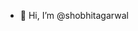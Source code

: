 - 👋 Hi, I’m @shobhitagarwal

<!---
shobhitcodes/shobhitcodes is a ✨ special ✨ repository because its `README.md` (this file) appears on your GitHub profile.
You can click the Preview link to take a look at your changes.
--->
